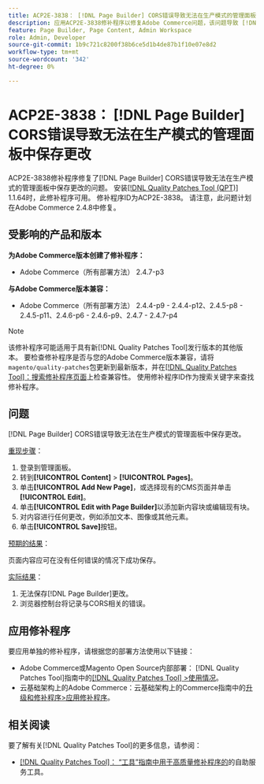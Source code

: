 ```yaml
---
title: ACP2E-3838： [!DNL Page Builder] CORS错误导致无法在生产模式的管理面板中保存更改
description: 应用ACP2E-3838修补程序以修复Adobe Commerce问题，该问题导致 [!DNL Page Builder] CORS错误导致无法在生产模式的管理面板中保存更改。
feature: Page Builder, Page Content, Admin Workspace
role: Admin, Developer
source-git-commit: 1b9c721c8200f38b6ce5d1b4de87b1f10e07e8d2
workflow-type: tm+mt
source-wordcount: '342'
ht-degree: 0%

---
```



# ACP2E-3838： [!DNL Page Builder] CORS错误导致无法在生产模式的管理面板中保存更改

ACP2E-3838修补程序修复了[!DNL Page Builder] CORS错误导致无法在生产模式的管理面板中保存更改的问题。 安装[[!DNL Quality Patches Tool (QPT)]](/help/tools/quality-patches-tool/quality-patches-tool-to-self-serve-quality-patches.md) 1.1.64时，此修补程序可用。 修补程序ID为ACP2E-3838。 请注意，此问题计划在Adobe Commerce 2.4.8中修复。

## 受影响的产品和版本

**为Adobe Commerce版本创建了修补程序：**

* Adobe Commerce（所有部署方法） 2.4.7-p3

**与Adobe Commerce版本兼容：**

* Adobe Commerce（所有部署方法） 2.4.4-p9 - 2.4.4-p12、2.4.5-p8 - 2.4.5-p11、2.4.6-p6 - 2.4.6-p9、2.4.7 - 2.4.7-p4

>[!NOTE]
>
>该修补程序可能适用于具有新[!DNL Quality Patches Tool]发行版本的其他版本。 要检查修补程序是否与您的Adobe Commerce版本兼容，请将`magento/quality-patches`包更新到最新版本，并在[[!DNL Quality Patches Tool]：搜索修补程序页面](https://experienceleague.adobe.com/tools/commerce-quality-patches/index.html?lang=zh-Hans)上检查兼容性。 使用修补程序ID作为搜索关键字来查找修补程序。

## 问题

[!DNL Page Builder] CORS错误导致无法在生产模式的管理面板中保存更改。

<u>重现步骤</u>：

1. 登录到管理面板。
1. 转到&#x200B;**[!UICONTROL Content]** > **[!UICONTROL Pages]**。
1. 单击&#x200B;**[!UICONTROL Add New Page]**，或选择现有的CMS页面并单击&#x200B;**[!UICONTROL Edit]**。
1. 单击&#x200B;**[!UICONTROL Edit with Page Builder]**&#x200B;以添加新内容块或编辑现有块。
1. 对内容进行任何更改，例如添加文本、图像或其他元素。
1. 单击&#x200B;**[!UICONTROL Save]**&#x200B;按钮。

<u>预期的结果</u>：

页面内容应可在没有任何错误的情况下成功保存。

<u>实际结果</u>：

1. 无法保存[!DNL Page Builder]更改。
1. 浏览器控制台将记录与CORS相关的错误。

## 应用修补程序

要应用单独的修补程序，请根据您的部署方法使用以下链接：

* Adobe Commerce或Magento Open Source内部部署： [!DNL Quality Patches Tool]指南中的[[!DNL Quality Patches Tool] >使用情况](/help/tools/quality-patches-tool/usage.md)。
* 云基础架构上的Adobe Commerce：云基础架构上的Commerce指南中的[升级和修补程序>应用修补程序](https://experienceleague.adobe.com/docs/commerce-cloud-service/user-guide/develop/upgrade/apply-patches.html?lang=zh-Hans)。

## 相关阅读

要了解有关[!DNL Quality Patches Tool]的更多信息，请参阅：

* [[!DNL Quality Patches Tool]： “工具”指南中用于高质量修补程序的](/help/tools/quality-patches-tool/quality-patches-tool-to-self-serve-quality-patches.md)的自助服务工具。
